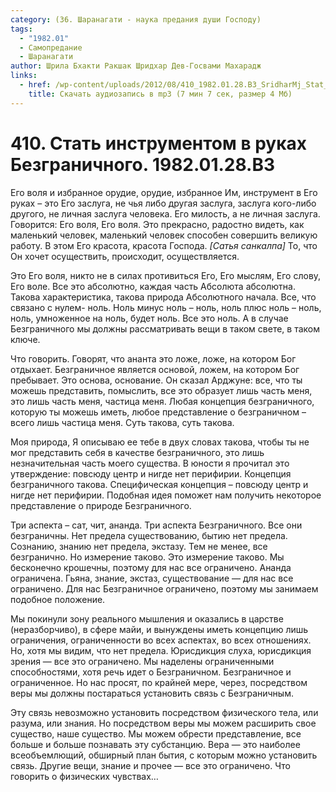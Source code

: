 ```yaml
---
category: (36. Шаранагати - наука предания души Господу)
tags:
  - "1982.01"
  - Самопредание
  - Шаранагати
author: Шрила Бхакти Ракшак Шридхар Дев-Госвами Махарадж
links:
  - href: /wp-content/uploads/2012/08/410_1982.01.28.B3_SridharMj_Stat_instrumentom_v_rukah_Bezgranichnogo.mp3
    title: Скачать аудиозапись в mp3 (7 мин 7 сек, размер 4 Мб)
---
```


# 410. Стать инструментом в руках Безграничного. 1982.01.28.B3

Его воля и избранное орудие, орудие, избранное Им, инструмент в Его руках – это Его заслуга, не чья либо другая заслуга, заслуга кого-либо другого, не личная заслуга человека. Его милость, а не личная заслуга. Говорится: Его воля, Его воля. Это прекрасно, радостно видеть, как маленький человек, маленький человек способен совершить великую работу. В этом Его красота, красота Господа. *[Сатья санкалпа]* То, что Он хочет осуществить, происходит, осуществляется.

Это Его воля, никто не в силах противиться Его, Его мыслям, Его слову, Его воле. Все это абсолютно, каждая часть Абсолюта абсолютна. Такова характеристика, такова природа Абсолютного начала. Все, что связано с нулем- ноль. Ноль минус ноль – ноль, ноль плюс ноль – ноль, ноль, умноженное на ноль, будет ноль. Все это ноль. А в случае Безграничного мы должны рассматривать вещи в таком свете, в таком ключе.

Что говорить. Говорят, что ананта это ложе, ложе, на котором Бог отдыхает. Безграничное является основой, ложем, на котором Бог пребывает. Это основа, основание. Он сказал Арджуне: все, что ты можешь представить, помыслить, все это образует лишь часть меня, это лишь часть меня, частица меня. Любая концепция безграничного, которую ты можешь иметь, любое представление о безграничном – всего лишь частица меня. Суть такова, суть такова.

Моя природа, Я описываю ее тебе в двух словах такова, чтобы ты не мог представить себя в качестве безграничного, это лишь незначительная часть моего существа. В юности я прочитал это утверждение: повсюду центр и нигде нет перифирии. Концепция безграничного такова. Специфическая концепция – повсюду центр и нигде нет перифирии. Подобная идея поможет нам получить некоторое представление о природе Безграничного.

Три аспекта – сат, чит, ананда. Три аспекта Безграничного. Все они безграничны. Нет предела существованию, бытию нет предела. Сознанию, знанию нет предела, экстазу. Тем не менее, все безгранично. Но измерение таково. Это измерение таково. Мы бесконечно крошечны, поэтому для нас все ограничено. Ананда ограничена. Гьяна, знание, экстаз, существование — для нас все ограничено. Для нас Безграничное ограничено, поэтому мы занимаем подобное положение.

Мы покинули зону реального мышления и оказались в царстве (неразборчиво), в сфере майи, и вынуждены иметь концепцию лишь ограничения, ограниченности во всех аспектах, во всех отношениях. Но, хотя мы видим, что нет предела. Юрисдикция слуха, юрисдикция зрения — все это ограничено. Мы наделены ограниченными способностями, хотя речь идет о Безграничном. Безграничное и ограниченное. Но нас просят, по крайней мере, через, посредством веры мы должны постараться установить связь с Безграничным.

Эту связь невозможно установить посредством физического тела, или разума, или знания. Но посредством веры мы можем расширить свое существо, наше существо. Мы можем обрести представление, все больше и больше познавать эту субстанцию. Вера — это наиболее всеобъемлющий, обширный план бытия, с которым можно установить связь. Другие вещи, знание и прочее — все это ограничено. Что говорить о физических чувствах…

